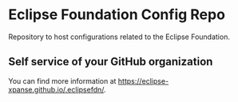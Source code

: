 # Eclipse Foundation Config Repo

Repository to host configurations related to the Eclipse Foundation.

## Self service of your GitHub organization

You can find more information at <https://eclipse-xpanse.github.io/.eclipsefdn/>.
